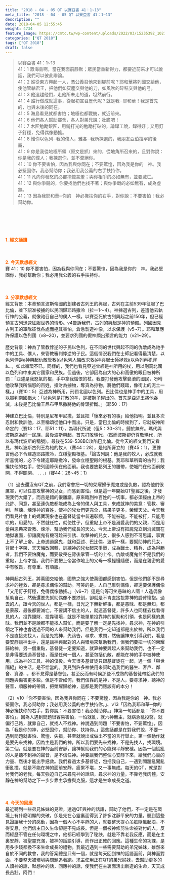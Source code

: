 ```yaml
---
title: "2018 - 04 - 05 QT 以賽亞書 41：1~13"
meta_title: "2018 - 04 - 05 QT 以賽亞書 41：1~13"
description: ""
date: 2018-04-05 12:55:45
weight: 4734
feature_image: https://cmtc.tw/wp-content/uploads/2022/03/15235392_10211799862337740_180693556567566654_o-1.webp
categories: ["QT 2018"]
tags: ["QT 2018"]
draft: false
---
```


<blockquote>以賽亞書 41：1~13<br />
41：1 眾海島啊，當在我面前靜默；眾民當重新得力，都要近前來才可以說話，我們可以彼此辯論。<br />
41：2 誰從東方興起一人，憑公義召他來到腳前呢？耶和華將列國交給他，使他管轄君王，把他們如灰塵交與他的刀，如風吹的碎秸交與他的弓。<br />
41：3 他追趕他們，走他所未走的道，坦然前行。<br />
41：4 誰行做成就這事，從起初宣召歷代呢？就是我─耶和華！我是首先的，也與末後的同在。<br />
41：5 海島看見就都害怕；地極也都戰兢，就近前來。<br />
41：6 他們各人幫助鄰舍，各人對弟兄說：壯膽吧！<br />
41：7 木匠勉勵銀匠，用鎚打光的勉勵打砧的，論銲工說，銲得好；又用釘子釘穩，免得偶像動搖。<br />
41：8 惟你以色列─我的僕人，雅各─我所揀選的，我朋友亞伯拉罕的後裔，<br />
41：9 你是我從地極所領（原文是抓）來的，從地角所召來的，且對你說：你是我的僕人；我揀選你，並不棄絕你。<br />
41：10 你不要害怕，因為我與你同在；不要驚惶，因為我是你的　神。我必堅固你，我必幫助你；我必用我公義的右手扶持你。<br />
41：11 凡向你發怒的必都抱愧蒙羞；與你相爭的必如無有，並要滅亡。<br />
41：12 與你爭競的，你要找他們也找不著；與你爭戰的必如無有，成為虛無。<br />
41：13 因為我耶和華─你的　神必攙扶你的右手，對你說：不要害怕！我必幫助你。</blockquote><br />
&nbsp;<br />
<br />
&nbsp;<br />
<br />
<span style="color: #ff6600;"><strong>1. </strong><strong>經文誦讀</strong></span><br />
<br />
<span style="color: #ff6600;"><strong> </strong></span><br />
<br />
<span style="color: #ff6600;"><strong>2. 今天默想</strong><strong>經文<br />
</strong></span>賽 41：10 你不要害怕，因為我與你同在；不要驚惶，因為我是你的　神。我必堅固你，我必幫助你；我必用我公義的右手扶持你。<br />
<br />
&nbsp;<br />
<br />
<span style="color: #ff6600;"><strong>3. 分享默想經文<br />
</strong></span>經文背景：本章預言波斯帝國的創建者古列王的興起，古列在主前539年征服了巴比倫，並下詔准被擄的以民回歸耶路撒冷（拉一1～4）。神揀選古列，差遣他去執行神的公義，就像祂召自己的僕人一樣。以賽亞死於古列興起之前150年，但已經預言古列迅速征服世界的情形。v4告訴我們，古列的興起是神的預備。列國因見古列王的軍隊征伐各處而極其害怕，倉急製造神像，以求保護（v5~7）。耶和華應許保護以色列國（v8~20），並要求列國的假神顯出預言的能力（v21~29）。<br />
<br />
歷史背景：神為了管教悖逆的子民以色列，在不同的世代興起不同的仇敵成為祂手中的工具、僕人，來管教審判悖逆的子民。這個情況我們在士師記看得最清楚，以色列悖逆à神興起仇敵管教à以色列人悔改求救à神興起士師拯救à以色列再犯罪à…，如此循環不已。同樣的，我們也看見亞述曾經是神所用的杖，用以刑罰北國以色列和中東其它國家和民族。但過後，它卻因為自大的心和高傲的眼目被神所罰：「亞述是我怒氣的棍，手中拿我惱恨的杖。我要打發他攻擊褻瀆的國民，吩咐他攻擊我所惱怒的百姓，搶財為擄物，奪貨為掠物，將他們踐踏，像街上的泥土一樣。」（賽10：5）亞述為神所用，刑罰北國以色列。巴比倫也是神手中的工具，用以審判南國猶大：「以色列是打散的羊，是被獅子趕出的。首先是亞述王將他吞滅，末後是巴比倫王尼布甲尼撒將他的骨頭折斷。」（耶50：17）<br />
<br />
神建立巴比倫，特別是尼布甲尼撒，並且把「後來必有的事」給他指明。並且多次忍耐和教訓他，以至稱頌從他口中而出。只是，當巴比倫的時候到了，它就按神所命定的（賽13：17、耶51：11），為瑪代所滅（但5：30~31），歸於無有。瑪代與波斯原為同一民族，最後波斯興起，首先打敗瑪代，(然而波斯卻仍尊敬瑪代，所以有瑪代波斯的稱號)，最後在539-538BC攻陷巴比倫。從今天的經文我們又看見，神以波斯古列王為衪的牧人（賽44：28），是衪所膏立的（賽45：1），更豫言他必下令建造耶路撒冷，立穩聖殿根基。「論古列說：他是我的牧人，必成就我所喜悅的，必下令建造耶路撒冷，發命立穩聖殿的根基。我耶和華所膏的古列；我攙扶他的右手，使列國降伏在他面前。我也要放鬆列王的腰帶，使城門在他面前敞開，不得關閉。 . . .」（賽44：28~45：1）<br />
<br />
（1）過去還沒有QT之前，我們常會把一切的榮耀歸予魔鬼或是仇敵，認為他們很厲害，可以任意攻擊神的兒女，而感到害怕。但是這一年開始QT聖經之後，才發現我們大錯了，而且是錯的很離譜。原來臨到神百姓的一切事，都必須經由上帝的允許、同意，甚至連仇敵都能成為上帝的僕人與工具，來成就神的美意：管教、審判、熬煉、煉淨神的百姓，使神的兒女們更完全，結果子更多，榮耀天父。今天我們看見社會上的媽寶現象也在基督徒當中普遍彰顯，不能被碰，不能被打，只能用哄的，用愛的，不然就任性，就使性子，但重點上帝不是溺愛我們的父親，而是用愛與恩典來管教、煉淨、幫助我們成長的天父。今天上帝沒有把魔鬼立刻消滅關在地獄裏面，卻讓魔鬼有機可趁來引誘、攻擊神的兒女，很多人感到不可思議，事實上不了解上帝。上帝透過魔鬼，就和亞述、巴比倫、波斯一樣，要幫助神的兒女，背起十字架、天天悔改回轉，訓練神的兒女起來爭戰，成為戰土、精兵、成為得勝者。我們不要怕魔鬼，而要敬畏在背後掌管一切的上帝。仇敵或魔鬼並不是我們的重點，上帝才是。我們不要把上帝當作地上的父母一樣輕慢隨便，而是在親密的愛中有敬畏，有尊重、有順服。<br />
<br />
神興起古列王，將萬國交給他，國勢之強大使萬國都感到害怕，但是他們卻不是尋求神的拯救，卻是尋求偶像的幫助。可笑的是，人自己雕刻偶像，卻還要保護偶像「又用釘子釘穩，免得偶像動搖。」（v6~7）這是何等可笑愚昧的人啊！人造偶像幫助自己，然後還要先幫助偶像不要跌倒，卻就是不肯直接投靠神的膀臂懷抱。過去的人，跟今天的世人，都是一樣，日光之下無新鮮事，都是愚昧、都是無知，都是蒙蔽、最後都要滅亡。不要講不信主的人，就連基督徒，許多人也同樣去找看得見的人，投靠錢財、投靠環境，就是不能單單投靠神的幫助和引領，也是同樣的愚昧。我們並不是說都不能找人幫忙，而是要了解一定是先找神，尋求神，在神的引領之下神也會透過不同的人來幫助我們，但是我們一定知道都是出於神，所以我們不是直接先找人，而是先找神，先禱告，尋求、求問，然後讓神來引導我們，看是要安靜讓神出手，還是讓神興起對的人與環境來幫助我們，但我們要把一切的榮耀歸給神。另一個重點，基督徒一定要知道，就算神要興起人來幫助我們，也不一定是非得要透過基督徒，而是任何一個人，甚至包括仇敵，都能在神的手中被神使用，成為神的工具、神的僕役。今天很多基督徒只跟基督徒在一起，過一個「與世隔絕」的生活，是不恰當的。我見到許多神使用來幫助過我們的醫生、客戶、鄰舍、資源…，都不見得是基督徒，甚至反而有時候那些不成熟的基督徒帶給我們的問題與傷害更多些。但是不管如何，我們信靠的是神，不是人，要尋求神，聽神的聲音，順服神的帶領，把榮耀歸給神，這都是我們應該有的本分！<br />
<br />
（2）v10「你不要害怕，因為我與你同在；不要驚惶，因為我是你的　神。我必堅固你，我必幫助你；我必用我公義的右手扶持你。」、v13「因為我耶和華─你的　神必攙扶你的右手，對你說：不要害怕！我必幫助你。」神第一句話都是：「你不要害怕」。因為人遇到問題很容易害怕，一怕就亂，就六神無主，就病急亂投醫，就偏行己路，就靠自己，就找人不找神。神說遇到問題「不要害怕，不要驚惶」，因為「我是你的神，必堅固你，幫助你、扶持你。」這些話都是在對我們說，不要一遇到問題就害怕、驚惶、失措，甚至就說出或做出不當的言行舉止。第一個動作就是要先來找神，因為主是我們的神，所以我們要先來找神，不是先找人，找環境。第二個，就是要在神的面前安靜，讓神幫助我們的心能夠平靜安穩。因為一個慌亂的人是聽不到神的聲音，是不信任神。神要讓我們整個心安靜下來，給我們心裏的力量、然後才能出手拯救。我們看過太多基督徒，包括我自己，一遇到問題亂闖亂衝亂撞，就是不能在神的面前安靜，疲累不堪，又一事無成。每天的QT，就是對付我們的老我，每天強迫自己來尋見神的話語，尋求神的力量，不靠老我肉體，安靜在神的幫助之下一步步靠主承擔與克服，這才是生命成長之道。<br />
<br />
&nbsp;<br />
<br />
<span style="color: #ff6600;"><strong>4. 今天的回應<br />
</strong></span>最近聽到一些弟兄姊妹的見證，透過QT與神的話語，幫助了他們，不一定是在環境上有什麼明顯的突破，卻是先在心靈裏面得到了許多沈靜平安的力量。聽到這些見證讓我十分的感動，因為一個內心不平靜的人，就要整天提心吊膽隨風起浪，不得安息，他們信主日久生命卻是不見成長。但是一個被神修剪生命被對付的人，反而經歷不管在任何環境之中，他都已經學到了秘訣，就是不靠老我反應，而是在主裏安靜、被聖靈充滿，被神的話語引導，而作出正確的回應。這種生命的功課，是用多少錢都換不來生命成長的禮物。我最近遇到一些需要幫助的弟兄姊妹，雖然來自於不同的教會，我的答案總是只有一個，就是每天回到神的話語面前，與神面對面，不要整天被環境與問題追著跑。求主使用正在QT的弟兄姊妹，去幫助更多的人讀神的話，默想神的話，回應神的話，使我們在主裏面活出新造的生命，天天成長茁壯，阿們！<br />
<br />
&nbsp;
        